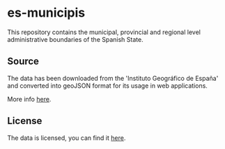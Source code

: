 es-municipis
============

This repository contains the municipal, provincial and regional level administrative boundaries of the Spanish State.

## Source

The data has been downloaded from the 'Instituto Geográfico de España' and converted into geoJSON format for its usage in web applications. 

More info [here](http://datos.gob.es/catalogo/lineas-limite-municipales-125000-peninsula-baleares-ceuta-melilla).

## License

The data is licensed, you can find it [here](http://centrodedescargas.cnig.es/CentroDescargas/cambiarMenu.do?destino=infoCondicionesLicencia).

